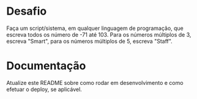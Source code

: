 # Desafio

Faça um script/sistema, em qualquer linguagem de programação, que escreva todos os número de -71 até 103. Para os números múltiplos de 3, escreva "Smart", para os números múltiplos de 5, escreva "Staff".

# Documentação

Atualize este README sobre como rodar em desenvolvimento e como efetuar o deploy, se aplicável.